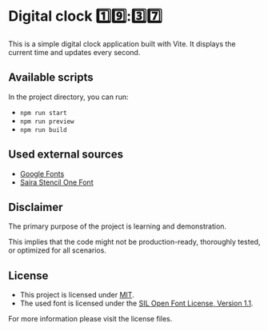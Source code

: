 # Digital clock 1️⃣9️⃣:3️⃣7️⃣

This is a simple digital clock application built with Vite. It displays the current time and updates every second.

## Available scripts

In the project directory, you can run:

- `npm run start`
- `npm run preview`
- `npm run build`

## Used external sources

- [Google Fonts](https://fonts.google.com/)
- [Saira Stencil One Font](https://fonts.google.com/share?selection.family=Saira+Stencil+One)

## Disclaimer

The primary purpose of the project is learning and demonstration.

This implies that the code might not be production-ready, thoroughly tested, or optimized for all scenarios.

## License

- This project is licensed under [MIT](https://github.com/tothlevente/digital-clock/blob/main/LICENSE).
- The used font is licensed under the [SIL Open Font License, Version 1.1](https://fonts.google.com/specimen/Saira+Stencil+One/license?selection.family=Saira+Stencil+One).

For more information please visit the license files.
